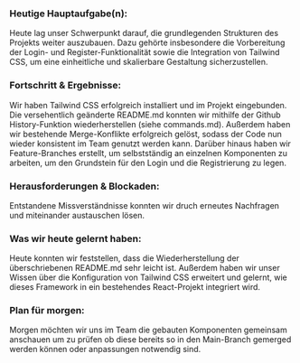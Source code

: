 ### Heutige Hauptaufgabe(n):
Heute lag unser Schwerpunkt darauf, die grundlegenden Strukturen des Projekts weiter auszubauen. 
Dazu gehörte insbesondere die Vorbereitung der Login- und Register-Funktionalität sowie die Integration von Tailwind CSS,
um eine einheitliche und skalierbare Gestaltung sicherzustellen.

### Fortschritt & Ergebnisse:
Wir haben Tailwind CSS erfolgreich installiert und im Projekt eingebunden. 
Die versehentlich geänderte README.md konnten wir mithilfe der Github History-Funktion wiederherstellen (siehe commands.md). 
Außerdem haben wir bestehende Merge-Konflikte erfolgreich gelöst, sodass der Code nun wieder konsistent im Team genutzt werden kann. 
Darüber hinaus haben wir Feature-Branches erstellt, um selbstständig an einzelnen Komponenten zu arbeiten, um den Grundstein für den Login und die Registrierung zu legen.

### Herausforderungen & Blockaden:
Entstandene Missverständnisse konnten wir druch erneutes Nachfragen und miteinander austauschen lösen. 

### Was wir heute gelernt haben:
Heute konnten wir feststellen, dass die Wiederherstellung der überschriebenen README.md sehr leicht ist.
Außerdem haben wir unser Wissen über die Konfiguration von Tailwind CSS erweitert und gelernt, wie dieses Framework in ein bestehendes React-Projekt integriert wird.

### Plan für morgen:
Morgen möchten wir uns im Team die gebauten Komponenten gemeinsam anschauen um zu prüfen ob diese bereits so in den Main-Branch gemerged werden können oder anpassungen notwendig sind.
 
